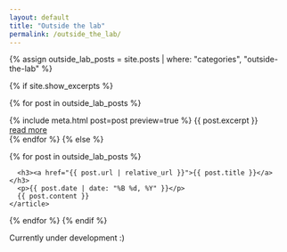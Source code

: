 ```yaml
---
layout: default
title: "Outside the lab"
permalink: /outside_the_lab/
---
```


{% assign outside_lab_posts = site.posts | where: "categories", "outside-the-lab" %}

{% if site.show_excerpts %}
  
  {% for post in outside_lab_posts %}
    <article>
      {% include meta.html post=post preview=true %}
      {{ post.excerpt }}
      <div class="more"><a href="{{ post.url | relative_url }}">read more</a></div>
    </article>
  {% endfor %}
{% else %}
  
  {% for post in outside_lab_posts %}
    
      <h3><a href="{{ post.url | relative_url }}">{{ post.title }}</a></h3>
      <p>{{ post.date | date: "%B %d, %Y" }}</p>
      {{ post.content }}
    </article>
  {% endfor %}
{% endif %}


Currently under development :)

